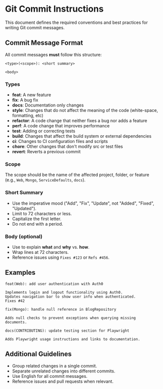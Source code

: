 # Git Commit Instructions

This document defines the required conventions and best practices for writing Git commit messages.

## Commit Message Format

All commit messages **must** follow this structure:

```
<type>(<scope>): <short summary>

<body>
```

### Types

- **feat**: A new feature
- **fix**: A bug fix
- **docs**: Documentation only changes
- **style**: Changes that do not affect the meaning of the code (white-space, formatting, etc)
- **refactor**: A code change that neither fixes a bug nor adds a feature
- **perf**: A code change that improves performance
- **test**: Adding or correcting tests
- **build**: Changes that affect the build system or external dependencies
- **ci**: Changes to CI configuration files and scripts
- **chore**: Other changes that don't modify src or test files
- **revert**: Reverts a previous commit

### Scope

The scope should be the name of the affected project, folder, or feature (e.g., `Web`, `Mongo`, `ServiceDefaults`, `docs`).

### Short Summary

- Use the imperative mood ("Add", "Fix", "Update", not "Added", "Fixed", "Updated").
- Limit to 72 characters or less.
- Capitalize the first letter.
- Do not end with a period.

### Body (optional)

- Use to explain **what** and **why** vs. **how**.
- Wrap lines at 72 characters.
- Reference issues using `Fixes #123` or `Refs #456`.

## Examples

```
feat(Web): add user authentication with Auth0

Implements login and logout functionality using Auth0.
Updates navigation bar to show user info when authenticated.
Fixes #42
```

```
fix(Mongo): handle null reference in BlogRepository

Adds null checks to prevent exceptions when querying missing documents.
```

```
docs(CONTRIBUTING): update testing section for Playwright

Adds Playwright usage instructions and links to documentation.
```

## Additional Guidelines

- Group related changes in a single commit.
- Separate unrelated changes into different commits.
- Use English for all commit messages.
- Reference issues and pull requests when relevant.